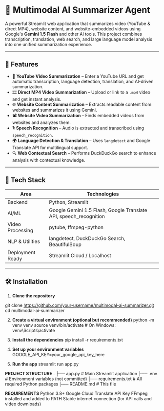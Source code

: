 # 🎥 Multimodal AI Summarizer Agent

A powerful Streamlit web application that summarizes video (YouTube & direct MP4), website content, and website-embedded videos using Google's **Gemini 1.5 Flash** and other AI tools. 
This project combines transcription, translation, web search, and large language model analysis into one unified summarization experience.

---

## 🌟 Features

- 🔗 **YouTube Video Summarization** – Enter a YouTube URL and get automatic transcription, language detection, translation, and AI-driven summarization.
- 🎞️ **Direct MP4 Video Summarization** – Upload or link to a `.mp4` video and get instant analysis.
- 🌐 **Website Content Summarization** – Extracts readable content from websites and summarizes it using Gemini.
- 📽️ **Website Video Summarization** – Finds embedded videos from websites and analyzes them.
- 🎙️ **Speech Recognition** – Audio is extracted and transcribed using `speech_recognition`.
- 🌍 **Language Detection & Translation** – Uses `langdetect` and Google Translate API for multilingual support.
- 🔍 **Web Contextual Search** – Performs DuckDuckGo search to enhance analysis with contextual knowledge.

---

## 🚀 Tech Stack

| Area | Technologies |
|------|--------------|
| Backend | Python, Streamlit |
| AI/ML | Google Gemini 1.5 Flash, Google Translate API, speech_recognition |
| Video Processing | pytube, ffmpeg-python |
| NLP & Utilities | langdetect, DuckDuckGo Search, BeautifulSoup |
| Deployment Ready | Streamlit Cloud / Localhost |

---

## 🛠️ Installation

1. **Clone the repository**

git clone https://github.com/your-username/multimodal-ai-summarizer.git
cd multimodal-ai-summarizer

2. **Create a virtual environment (optional but recommended)**
 python -m venv venv
   source venv/bin/activate  # On Windows: venv\Scripts\activate

3. **Install the dependencies**
   pip install -r requirements.txt

4. **Set up your environment variables**
   GOOGLE_API_KEY=your_google_api_key_here

5. **Run the app**
   streamlit run app.py

**PROJECT STRUCTURE**
.
├── app.py                # Main Streamlit application
├── .env                  # Environment variables (not committed)
├── requirements.txt      # All required Python packages
├── README.md             # This file

**REQUIREMENTS**
 Python 3.8+
 Google Cloud Translate API Key
 FFmpeg installed and added to PATH
 Stable internet connection (for API calls and video downloads)
